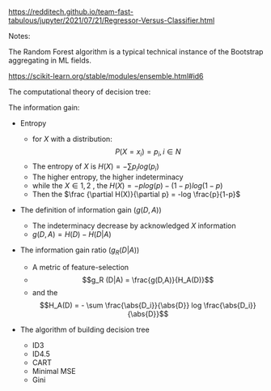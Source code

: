 https://redditech.github.io/team-fast-tabulous/jupyter/2021/07/21/Regressor-Versus-Classifier.html

Notes:

The Random Forest algorithm is a typical technical instance of the Bootstrap aggregating in ML fields.

https://scikit-learn.org/stable/modules/ensemble.html#id6

The computational theory of decision tree:



The information gain:

+ Entropy
  + for $X$ with a distribution: $$P(X = x_i) = p_i,i\in N$$
  + The entropy of $X$ is $H(X) = -\sum p_ilog(p_i)$
  + The higher entropy, the higher indeterminacy 
  + while the $X \in {1,2}$ , the $H(X) = -plog(p) - (1-p)log(1-p)$
  + Then the $\frac {\partial H(X)}{\partial p} = -log \frac{p}{1-p}$

+ The definition of information gain ($g(D,A)$)
  + The indeterminacy decrease by acknowledged $X$ information 
  + $g(D,A) = H(D) - H(D|A)$

+ The information gain ratio ($g_R(D|A)$)
  + A metric of feature-selection
  + $$g_R (D|A) = \frac{g(D,A)}{H_A(D)}$$ 
  + and the $$H_A(D)  = - \sum \frac{\abs{D_i}}{\abs{D}} log \frac{\abs{D_i}}{\abs{D}}$$
+ The algorithm of building decision tree
  + ID3
  + ID4.5
  + CART
  + Minimal MSE
  + Gini
